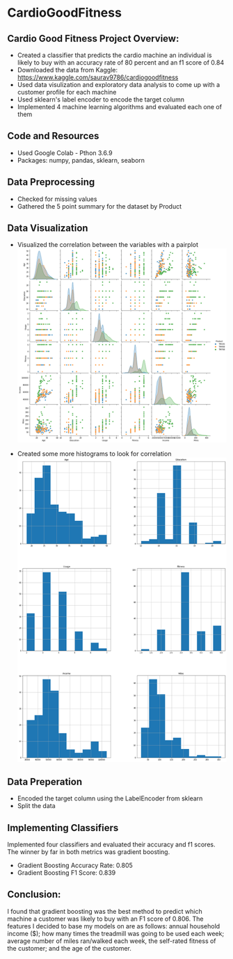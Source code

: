 # CardioGoodFitness

## Cardio Good Fitness Project Overview:
* Created a classifier that predicts the cardio machine an individual is likely to buy with an accuracy rate of 80 percent and an f1 score of 0.84
* Downloaded the data from Kaggle: https://www.kaggle.com/saurav9786/cardiogoodfitness
* Used data visulization and exploratory data analysis to come up with a customer profile for each machine 
* Used sklearn's label encoder to encode the target column 
* Implemented 4 machine learning algorithms and evaluated each one of them

## Code and Resources
* Used Google Colab - Pthon 3.6.9
* Packages: numpy, pandas, sklearn, seaborn

## Data Preprocessing
* Checked for missing values
* Gathered the 5 point summary for the dataset by Product

## Data Visualization 
* Visualized the correlation between the variables with a pairplot 
![](images/Pairplot.png)

* Created some more histograms to look for correlation
![](images/Histograms.png)

## Data Preperation
* Encoded the target column using the LabelEncoder from sklearn 
* Split the data 

## Implementing Classifiers 
Implemented four classifiers and evaluated their accuracy and f1 scores. The winner by far in both metrics was gradient boosting. 

* Gradient Boosting Accuracy Rate: 0.805
* Gradient Boosting F1 Score: 0.839


## Conclusion:
I found that gradient boosting was the best method to predict which machine a customer was likely to buy with an F1 score of 0.806. The features I decided to base my models on are as follows: annual household income ($); how many times the treadmill was going to be used each week; average number of miles ran/walked each week, the self-rated fitness of the customer; and the age of the customer. 
